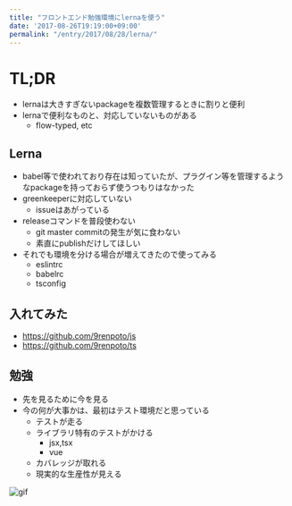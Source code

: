 ```yaml
---
title: "フロントエンド勉強環境にlernaを使う"
date: '2017-08-26T19:19:00+09:00'
permalink: "/entry/2017/08/28/lerna/"
---
```

# TL;DR

- lernaは大きすぎないpackageを複数管理するときに割りと便利
- lernaで便利なものと、対応していないものがある
  - flow-typed, etc

## Lerna

- babel等で使われており存在は知っていたが、プラグイン等を管理するようなpackageを持っておらず使うつもりはなかった
- greenkeeperに対応していない
  - issueはあがっている
- releaseコマンドを普段使わない
  - git master commitの発生が気に食わない
  - 素直にpublishだけしてほしい
- それでも環境を分ける場合が増えてきたので使ってみる
  - eslintrc
  - babelrc
  - tsconfig

## 入れてみた

- <https://github.com/9renpoto/js>
- <https://github.com/9renpoto/ts>

## 勉強

- 先を見るために今を見る
- 今の何が大事かは、最初はテスト環境だと思っている
  - テストが走る
  - ライブラリ特有のテストがかける
    - jsx,tsx
    - vue
  - カバレッジが取れる
  - 現実的な生産性が見える

![gif](https://media.giphy.com/media/26tPplGWjN0xLybiU/giphy.gif)
